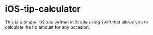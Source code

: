 # iOS-tip-calculator
This is a simple iOS app written in Xcode using Swift that allows you to calculate the tip amount for any occasion. 
